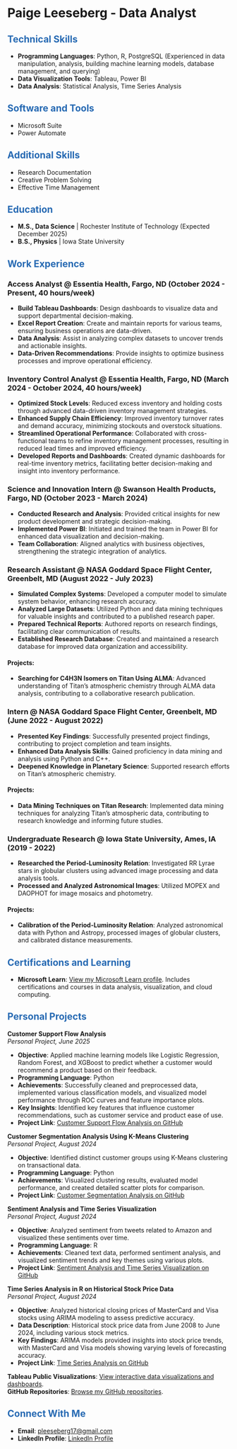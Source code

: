 # Paige Leeseberg - Data Analyst

<style>
h2 {
  color: #276AB3;
}
</style>

## Technical Skills
- **Programming Languages**: Python, R, PostgreSQL (Experienced in data manipulation, analysis, building machine learning models, database management, and querying)
- **Data Visualization Tools**: Tableau, Power BI
- **Data Analysis**: Statistical Analysis, Time Series Analysis

## Software and Tools
- Microsoft Suite
- Power Automate

## Additional Skills
- Research Documentation
- Creative Problem Solving
- Effective Time Management

## Education
- **M.S., Data Science** | Rochester Institute of Technology (Expected December 2025)
- **B.S., Physics** | Iowa State University

## Work Experience

### Access Analyst @ Essentia Health, Fargo, ND (October 2024 - Present, 40 hours/week)
- **Build Tableau Dashboards**: Design dashboards to visualize data and support departmental decision-making.
- **Excel Report Creation**: Create and maintain reports for various teams, ensuring business operations are data-driven.
- **Data Analysis**: Assist in analyzing complex datasets to uncover trends and actionable insights.
- **Data-Driven Recommendations**: Provide insights to optimize business processes and improve operational efficiency.

### Inventory Control Analyst @ Essentia Health, Fargo, ND (March 2024 - October 2024, 40 hours/week)
- **Optimized Stock Levels**: Reduced excess inventory and holding costs through advanced data-driven inventory management strategies.
- **Enhanced Supply Chain Efficiency**: Improved inventory turnover rates and demand accuracy, minimizing stockouts and overstock situations.
- **Streamlined Operational Performance**: Collaborated with cross-functional teams to refine inventory management processes, resulting in reduced lead times and improved efficiency.
- **Developed Reports and Dashboards**: Created dynamic dashboards for real-time inventory metrics, facilitating better decision-making and insight into inventory performance.

### Science and Innovation Intern @ Swanson Health Products, Fargo, ND (October 2023 - March 2024)
- **Conducted Research and Analysis**: Provided critical insights for new product development and strategic decision-making.
- **Implemented Power BI**: Initiated and trained the team in Power BI for enhanced data visualization and decision-making.
- **Team Collaboration**: Aligned analytics with business objectives, strengthening the strategic integration of analytics.

### Research Assistant @ NASA Goddard Space Flight Center, Greenbelt, MD (August 2022 - July 2023)
- **Simulated Complex Systems**: Developed a computer model to simulate system behavior, enhancing research accuracy.
- **Analyzed Large Datasets**: Utilized Python and data mining techniques for valuable insights and contributed to a published research paper.
- **Prepared Technical Reports**: Authored reports on research findings, facilitating clear communication of results.
- **Established Research Database**: Created and maintained a research database for improved data organization and accessibility.

#### Projects:
- **Searching for C4H3N Isomers on Titan Using ALMA**: Advanced understanding of Titan’s atmospheric chemistry through ALMA data analysis, contributing to a collaborative research publication.

### Intern @ NASA Goddard Space Flight Center, Greenbelt, MD (June 2022 - August 2022)
- **Presented Key Findings**: Successfully presented project findings, contributing to project completion and team insights.
- **Enhanced Data Analysis Skills**: Gained proficiency in data mining and analysis using Python and C++.
- **Deepened Knowledge in Planetary Science**: Supported research efforts on Titan’s atmospheric chemistry.

#### Projects:
- **Data Mining Techniques on Titan Research**: Implemented data mining techniques for analyzing Titan’s atmospheric data, contributing to research knowledge and informing future studies.

### Undergraduate Research @ Iowa State University, Ames, IA (2019 - 2022)
- **Researched the Period-Luminosity Relation**: Investigated RR Lyrae stars in globular clusters using advanced image processing and data analysis tools.
- **Processed and Analyzed Astronomical Images**: Utilized MOPEX and DAOPHOT for image mosaics and photometry.

#### Projects:
- **Calibration of the Period-Luminosity Relation**: Analyzed astronomical data with Python and Astropy, processed images of globular clusters, and calibrated distance measurements.

## Certifications and Learning
- **Microsoft Learn**: [View my Microsoft Learn profile](https://learn.microsoft.com/en-us/users/paigeleeseberg-3975/). Includes certifications and courses in data analysis, visualization, and cloud computing.

## Personal Projects

**Customer Support Flow Analysis**  
*Personal Project, June 2025*  
- **Objective**: Applied machine learning models like Logistic Regression, Random Forest, and XGBoost to predict whether a customer would recommend a product based on their feedback.
- **Programming Language**: Python
- **Achievements**: Successfully cleaned and preprocessed data, implemented various classification models, and visualized model performance through ROC curves and feature importance plots.
- **Key Insights**: Identified key features that influence customer recommendations, such as customer service and product ease of use.
- **Project Link**: [Customer Support Flow Analysis on GitHub](https://github.com/pleeseberg/Customer_Support_Flow_Analysis)

**Customer Segmentation Analysis Using K-Means Clustering**  
*Personal Project, August 2024*  
- **Objective**: Identified distinct customer groups using K-Means clustering on transactional data.
- **Programming Language**: Python
- **Achievements**: Visualized clustering results, evaluated model performance, and created detailed scatter plots for comparison.
- **Project Link**: [Customer Segmentation Analysis on GitHub](https://github.com/pleeseberg/Python-Projects/tree/main/Customer_Segmentation_Using_K-Means_Clustering)

**Sentiment Analysis and Time Series Visualization**  
*Personal Project, August 2024*  
- **Objective**: Analyzed sentiment from tweets related to Amazon and visualized these sentiments over time.
- **Programming Language**: R
- **Achievements**: Cleaned text data, performed sentiment analysis, and visualized sentiment trends and key themes using various plots.
- **Project Link**: [Sentiment Analysis and Time Series Visualization on GitHub](https://github.com/pleeseberg/R-Projects/blob/main/Twitter_Sentiment_Analysis/README.md)

**Time Series Analysis in R on Historical Stock Price Data**  
*Personal Project, August 2024*  
- **Objective**: Analyzed historical closing prices of MasterCard and Visa stocks using ARIMA modeling to assess predictive accuracy.
- **Data Description**: Historical stock price data from June 2008 to June 2024, including various stock metrics.
- **Key Findings**: ARIMA models provided insights into stock price trends, with MasterCard and Visa models showing varying levels of forecasting accuracy.
- **Project Link**: [Time Series Analysis on GitHub](https://github.com/pleeseberg/R-Projects/tree/main/Time_Series_Analysis_Stock_Prices)

**Tableau Public Visualizations**: [View interactive data visualizations and dashboards](https://public.tableau.com/app/profile/paige.leeseberg/vizzes).  
**GitHub Repositories**: [Browse my GitHub repositories](https://github.com/pleeseberg).

## Connect With Me
- **Email**: pleeseberg17@gmail.com
- **LinkedIn Profile**: [LinkedIn Profile](https://www.linkedin.com/in/paige-leeseberg-51b926287/)
